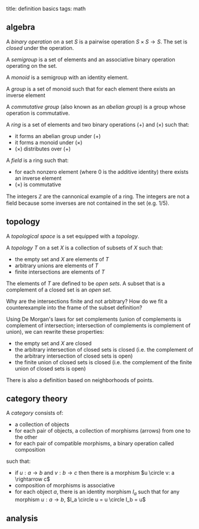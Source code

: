 title: definition basics
tags: math

## algebra

A _binary operation_ on a set $S$ is a pairwise operation $S \times S \rightarrow S$. The set is _closed_ under the operation.

A _semigroup_ is a set of elements and an associative binary operation operating on the set.

A _monoid_ is a semigroup with an identity element.

A _group_ is a set of monoid such that for each element there exists an inverse element

A _commutative group_ (also known as an _abelian group_) is a group whose operation is commutative.

A _ring_ is a set of elements and two binary operations $(+)$ and $(\times)$ such that:

- it forms an abelian group under $(+)$
- it forms a monoid under $(\times)$
- $(\times)$ distributes over $(+)$

A _field_ is a ring such that:

- for each nonzero element (where $0$ is the additive identity) there exists an inverse element
- $(\times)$ is commutative

The integers $\mathbb{Z}$ are the cannonical example of a ring. The integers are not a field because some inverses are not contained in the set (e.g. 1/5).

## topology

A _topological space_ is a set equipped with a _topology_.

A _topology_ $T$ on a set $X$ is a collection of subsets of $X$ such that:

- the empty set and $X$ are elements of $T$
- arbitrary unions are elements of $T$
- finite intersections are elements of $T$

The elements of $T$ are defined to be _open sets_. A subset that is a complement of a closed set is an _open set_.

Why are the intersections finite and not arbitrary? How do we fit a counterexample into the frame of the subset definition?

Using De Morgan's laws for set complements (union of complements is complement of intersection; intersection of complements is complement of union), we can rewrite these properties:

- the empty set and $X$ are closed
- the arbitrary intersection of closed sets is closed (i.e. the complement of the arbitrary intersection of closed sets is open)
- the finite union of closed sets is closed (i.e. the complement of the finite union of closed sets is open)

There is also a definition based on neighborhoods of points.

## category theory

A _category_ consists of:

- a collection of objects
- for each pair of objects, a collection of morphisms (arrows) from one to the other
- for each pair of compatible morphisms, a binary operation called composition

such that:

- if $u: a \rightarrow b$ and $v: b \rightarrow c$ then there is a morphism $u \circle v: a \rightarrow c$
- composition of morphisms is associative
- for each object $a$, there is an identity morphism $I_a$ such that for any morphism $u: a \rightarrow b$, $I_a \circle u = u \circle I_b = u$ 

## analysis
